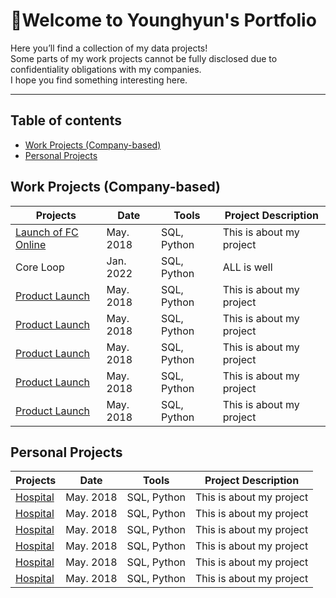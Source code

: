 # 🎉Welcome to Younghyun's Portfolio

Here you’ll find a collection of my data projects!  
Some parts of my work projects cannot be fully disclosed due to confidentiality obligations with my companies. <br>
I hope you find something interesting here.

---
## Table of contents
- [Work Projects (Company-based)](#work-projects-company-based)
- [Personal Projects](#personal-projects)

## Work Projects (Company-based)

Projects | Date | Tools | Project Description
---|---|---|---
[Launch of FC Online](https://github.com/young2good/Portfolio/tree/main/Launch%20of%20FC%20Online%20)|May. 2018|SQL, Python|This is about my project
Core Loop | Jan. 2022| SQL, Python | ALL is well
[Product Launch](https://github.com/young2good/manuals)|May. 2018|SQL, Python|This is about my project
[Product Launch](https://github.com/young2good/manuals)|May. 2018|SQL, Python|This is about my project
[Product Launch](https://github.com/young2good/manuals)|May. 2018|SQL, Python|This is about my project
[Product Launch](https://github.com/young2good/manuals)|May. 2018|SQL, Python|This is about my project
[Product Launch](https://github.com/young2good/manuals)|May. 2018|SQL, Python|This is about my project

## Personal Projects
Projects | Date | Tools | Project Description
---|---|---|---
[Hospital](https://github.com/young2good/analysis-repo)|May. 2018|SQL, Python|This is about my project
[Hospital](https://github.com/young2good/analysis-repo)|May. 2018|SQL, Python|This is about my project
[Hospital](https://github.com/young2good/analysis-repo)|May. 2018|SQL, Python|This is about my project
[Hospital](https://github.com/young2good/analysis-repo)|May. 2018|SQL, Python|This is about my project
[Hospital](https://github.com/young2good/analysis-repo)|May. 2018|SQL, Python|This is about my project
[Hospital](https://github.com/young2good/analysis-repo)|May. 2018|SQL, Python|This is about my project
